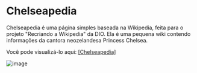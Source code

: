 # Chelseapedia

Chelseapedia é uma página simples baseada na Wikipedia, feita para o projeto "Recriando a Wikipedia" da DIO.
Ela é uma pequena wiki contendo informações da cantora neozelandesa Princess Chelsea.

Você pode visualizá-lo aqui: [[Chelseapedia]](https://naracaroline.github.io/chelseapedia/)

![image](https://github.com/user-attachments/assets/7b0403c2-a027-4cf0-ad69-07dcdab5d0c9)
